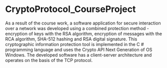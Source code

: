# CryptoProtocol_CourseProject
As a result of the course work, a software application for secure interaction over a network was developed using a combined protection method - encryption of keys with the RSA algorithm, encryption of messages with the RCA algorithm, SHA-512 hashing and RSA digital signature. This cryptographic information protection tool is implemented in the C # programming language and uses the Crypto API Next Generation of OS Windows. The developed software has a client-server architecture and operates on the basis of the TCP protocol.
